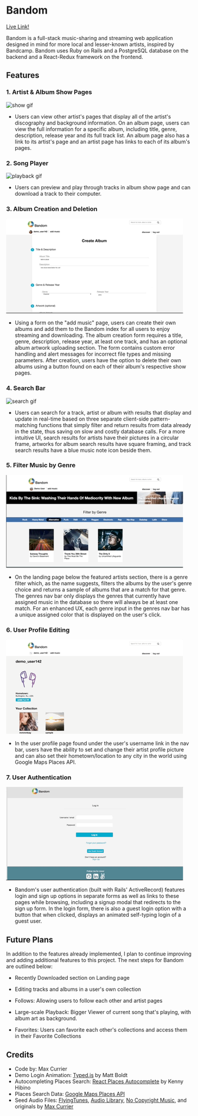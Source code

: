# Bandom

[Live Link!](https://bandom.herokuapp.com/#/login)

Bandom is a full-stack music-sharing and streaming web application designed in mind for more local and lesser-known artists, inspired by Bandcamp. Bandom uses Ruby on Rails and a PostgreSQL database on the backend and a React-Redux framework on the frontend.

## Features

### 1. Artist & Album Show Pages

![show gif](app/assets/images/album-artist2.gif)

- Users can view other artist's pages that display all of the artist's discography and background information. On an album page, users can view the full information for a specific album, including title, genre, description, release year and its full track list. An album page also has a link to its artist's page and an artist page has links to each of its album's pages.

### 2. Song Player

![playback gif](app/assets/images/bandom-playback.gif)

- Users can preview and play through tracks in album show page and can download a track to their computer.

### 3. Album Creation and Deletion

![create gif](app/assets/images/create-album2.gif)

- Using a form on the "add music" page, users can create their own albums and add them to the Bandom index for all users to enjoy streaming and downloading. The album creation form requires a title, genre, description, release year, at least one track, and has an optional album artwork uploading section. The form contains custom error handling and alert messages for incorrect file types and missing parameters. After creation, users have the option to delete their own albums using a button found on each of their album's respective show pages.

### 4. Search Bar

![search gif](app/assets/images/updated-search.gif)

- Users can search for a track, artist or album with results that display and update in real-time based on three separate client-side pattern-matching functions that simply filter and return results from data already in the state, thus saving on slow and costly database calls. For a more intuitive UI, search results for artists have their pictures in a circular frame, artworks for album search results have square framing, and track search results have a blue music note icon beside them.

### 5. Filter Music by Genre

![genre-filter gif](app/assets/images/genre-filter.gif)

- On the landing page below the featured artists section, there is a genre filter which, as the name suggests, filters the albums by the user's genre choice and returns a sample of albums that are a match for that genre. The genres nav bar only displays the genres that currently have assigned music in the database so there will always be at least one match. For an enhanced UX, each genre input in the genres nav bar has a unique assigned color that is displayed on the user's click.

### 6. User Profile Editing

![edit gif](app/assets/images/edit-info2.gif)

- In the user profile page found under the user's username link in the nav bar, users have the ability to set and change their artist profile picture and can also set their hometown/location to any city in the world using Google Maps Places API.

### 7. User Authentication

![login gif](app/assets/images/bandom-login.gif)

- Bandom's user authentication (built with Rails' ActiveRecord) features login and sign up options in separate forms as well as links to these pages while browsing, including a signup modal that redirects to the sign up form. In the login form, there is also a guest login option with a button that when clicked, displays an animated self-typing login of a guest user.

## Future Plans

In addition to the features already implemented, I plan to continue improving and adding additional features to this project. The next steps for Bandom are outlined below:

- Recently Downloaded section on Landing page

- Editing tracks and albums in a user's own collection

- Follows: Allowing users to follow each other and artist pages

- Large-scale Playback: Bigger Viewer of current song that's playing, with album art as background.

- Favorites: Users can favorite each other's collections and access them in their Favorite Collections

## Credits

* Code by: Max Currier
* Demo Login Animation: [Typed.js](https://github.com/mattboldt/typed.js/) by Matt Boldt
* Autocompleting Places Search: [React Places Autocomplete](https://github.com/kenny-hibino/react-places-autocomplete) by Kenny Hibino
* Places Search Data: [Google Maps Places API](https://developers.google.com/places/web-service/autocomplete)
* Seed Audio Files: [FlyingTunes](https://www.youtube.com/channel/UCdnkfU-V49Xpj_vNyP2BYlg), [Audio Library](https://www.youtube.com/channel/UCht8qITGkBvXKsR1Byln-wA), [No Copyright Music](https://www.youtube.com/channel/UC2iczXFcRRg5nN_IVQOXIaA), and originals by [Max Currier](https://www.noteflight.com/profile/5135f668da06031e18b290482b5d4ce0867642a7)
